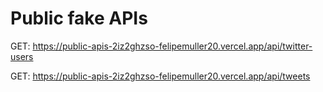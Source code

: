 # Public fake APIs

GET: https://public-apis-2iz2ghzso-felipemuller20.vercel.app/api/twitter-users

GET: https://public-apis-2iz2ghzso-felipemuller20.vercel.app/api/tweets